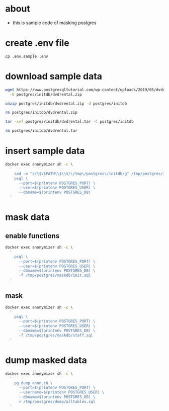 # about
- this is sample code of masking postgres

# create .env file
```
cp .env.sample .env
```

# download sample data

```bash
wget https://www.postgresqltutorial.com/wp-content/uploads/2019/05/dvdrental.zip \
  -O postgres/initdb/dvdrental.zip

unzip postgres/initdb/dvdrental.zip -d postgres/initdb

rm postgres/initdb/dvdrental.zip

tar -xvf postgres/initdb/dvdrental.tar -C postgres/initdb

rm postgres/initdb/dvdrental.tar
```

# insert sample data

```bash
docker exec anonymizer sh -c \
  '
    sed -e "s/\$\$PATH\\$\\$/\/tmp\/postgres\/initdb/g" /tmp/postgres/initdb/restore.sql |
    psql \
      --port=$(printenv POSTGRES_PORT) \
      --user=$(printenv POSTGRES_USER) \
      --dbname=$(printenv POSTGRES_DB)
  '
```

# mask data

## enable functions
```bash
docker exec anonymizer sh -c \
  '
    psql \
      --port=$(printenv POSTGRES_PORT) \
      --user=$(printenv POSTGRES_USER) \
      --dbname=$(printenv POSTGRES_DB) \
      -f /tmp/postgres/maskdb/init.sql
  '
```

## mask
```bash
docker exec anonymizer sh -c \
  '
    psql \
      --port=$(printenv POSTGRES_PORT) \
      --user=$(printenv POSTGRES_USER) \
      --dbname=$(printenv POSTGRES_DB) \
      -f /tmp/postgres/maskdb/staff.sql
  '
```

# dump masked data
```bash
docker exec anonymizer sh -c \
  '
    pg_dump_anon.sh \
      --port=$(printenv POSTGRES_PORT) \
      --username=$(printenv POSTGRES_USER) \
      --dbname=$(printenv POSTGRES_DB) \
      > /tmp/postgres/dump/alltables.sql
  '
```
